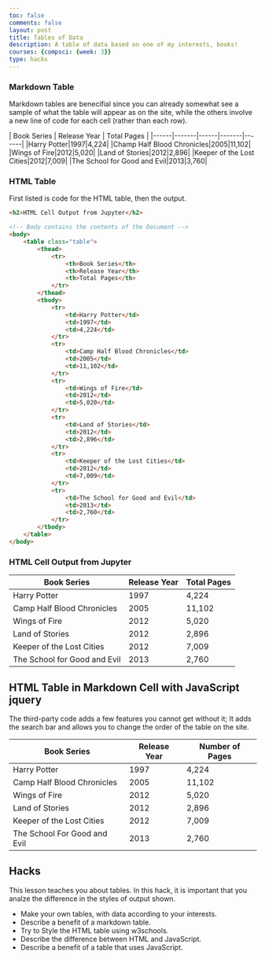 ```yaml
---
toc: false
comments: false
layout: post
title: Tables of Data
description: A table of data based on one of my interests, books!
courses: {compsci: {week: 3}}
type: hacks
---
```


### Markdown Table

Markdown tables are benecifial since you can already somewhat see a sample of what the table will appear as on the site, while the others involve a new line of code for each cell (rather than each row).

| Book Series | Release Year | Total Pages |
|------|-------|------|-------|-------|
|Harry Potter|1997|4,224|
|Champ Half Blood Chronicles|2005|11,102|
|Wings of Fire|2012|5,020|
|Land of Stories|2012|2,896|
|Keeper of the Lost Cities|2012|7,009|
|The School for Good and Evil|2013|3,760|


### HTML Table
First listed is code for the HTML table, then the output.


```html
<h2>HTML Cell Output from Jupyter</h2>

<!-- Body contains the contents of the Document -->
<body>
    <table class="table">
        <thead>
            <tr>
                <th>Book Series</th>
                <th>Release Year</th>
                <th>Total Pages</th>
            </tr>
        </thead>
        <tbody>
            <tr>
                <td>Harry Potter</td>
                <td>1997</td>
                <td>4,224</td>
            </tr>
            <tr>
                <td>Camp Half Blood Chronicles</td>
                <td>2005</td>
                <td>11,102</td>
            </tr>
            <tr>
                <td>Wings of Fire</td>
                <td>2012</td>
                <td>5,020</td>
            </tr>
            <tr>
                <td>Land of Stories</td>
                <td>2012</td>
                <td>2,896</td>
            </tr>
            <tr>
                <td>Keeper of the Lost Cities</td>
                <td>2012</td>
                <td>7,009</td>
            </tr>
            <tr>
                <td>The School for Good and Evil</td>
                <td>2013</td>
                <td>2,760</td>
            </tr>
        </tbody>
    </table>
</body>
```


<h3>HTML Cell Output from Jupyter</h3>

<!-- Body contains the contents of the Document -->
<body>
    <table class="table">
        <thead>
            <tr>
                <th>Book Series</th>
                <th>Release Year</th>
                <th>Total Pages</th>
            </tr>
        </thead>
        <tbody>
            <tr>
                <td>Harry Potter</td>
                <td>1997</td>
                <td>4,224</td>
            </tr>
            <tr>
                <td>Camp Half Blood Chronicles</td>
                <td>2005</td>
                <td>11,102</td>
            </tr>
            <tr>
                <td>Wings of Fire</td>
                <td>2012</td>
                <td>5,020</td>
            </tr>
            <tr>
                <td>Land of Stories</td>
                <td>2012</td>
                <td>2,896</td>
            </tr>
            <tr>
                <td>Keeper of the Lost Cities</td>
                <td>2012</td>
                <td>7,009</td>
            </tr>
            <tr>
                <td>The School for Good and Evil</td>
                <td>2013</td>
                <td>2,760</td>
            </tr>
        </tbody>
    </table>
</body>



## HTML Table in Markdown Cell with JavaScript jquery

The third-party code adds a few features you cannot get without it; It adds the search bar and allows you to change the order of the table on the site.

<!-- Head contains information to Support the Document -->
<head>
    <!-- load jQuery and DataTables output style and scripts -->
    <link rel="stylesheet" type="text/css" href="https://cdn.datatables.net/1.13.4/css/jquery.dataTables.min.css">
    <script type="text/javascript" language="javascript" src="https://code.jquery.com/jquery-3.6.0.min.js"></script>
    <script>var define = null;</script>
    <script type="text/javascript" language="javascript" src="https://cdn.datatables.net/1.13.4/js/jquery.dataTables.min.js"></script>
</head>

<!-- Body contains the contents of the Document -->
<body>
    <table id="md_demo" class="table">
        <thead>
            <tr>
                <th>Book Series</th>
                <th>Release Year</th>
                <th>Number of Pages</th>
            </tr>
        </thead>
        <tbody>
            <tr>
                <td>Harry Potter</td>
                <td>1997</td>
                <td>4,224</td>
            </tr>
            <tr>
                <td>Camp Half Blood Chronicles</td>
                <td>2005</td>
                <td>11,102</td>
            </tr>
            <tr>
                <td>Wings of Fire</td>
                <td>2012</td>
                <td>5,020</td>
            </tr>
            <tr>
                <td>Land of Stories</td>
                <td>2012</td>
                <td>2,896</td>
            </tr>
            <tr>
                <td>Keeper of the Lost Cities</td>
                <td>2012</td>
                <td>7,009</td>
            </tr>
            <tr>
                <td>The School For Good and Evil</td>
                <td>2013</td>
                <td>2,760</td>
            </tr>
        </tbody>
    </table>
</body>

<!-- Script is used to embed executable code -->
<script>
    $("#md_demo").DataTable();
</script>


## Hacks
This lesson teaches you about tables.  In this hack, it is important that you analze the difference in the styles of output shown.  
- Make your own tables, with data according to your interests.
- Describe a benefit of a markdown table.
- Try to Style the HTML table using w3schools.
- Describe the difference between HTML and JavaScript.
- Describe a benefit of a table that uses JavaScript.